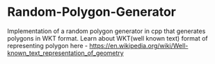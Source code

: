 # Random-Polygon-Generator
Implementation of a random polygon generator in cpp that generates polygons in WKT format.
Learn about WKT(well known text) format of representing polygon here - https://en.wikipedia.org/wiki/Well-known_text_representation_of_geometry
